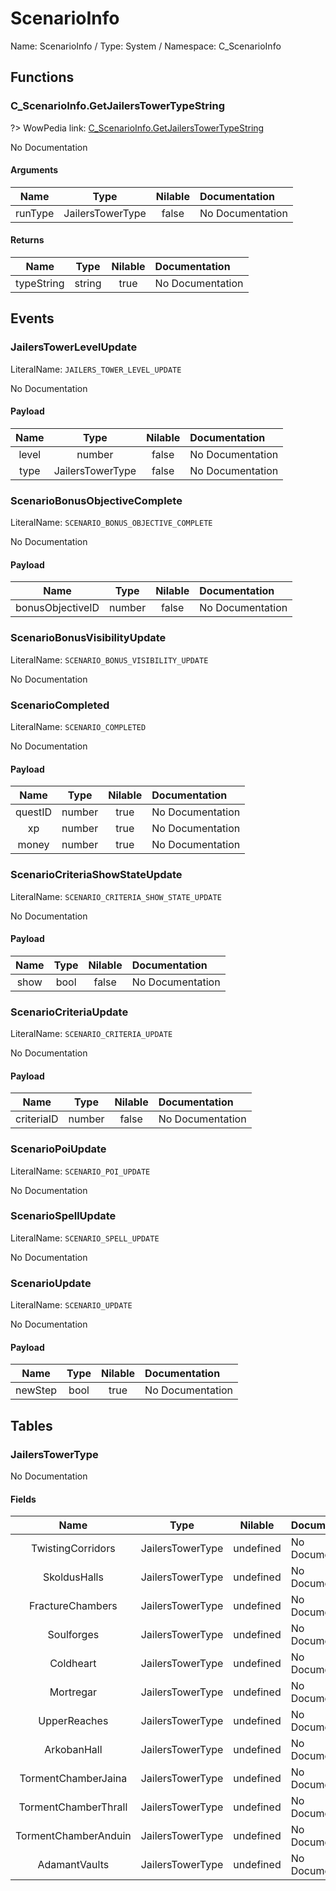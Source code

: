 # ScenarioInfo

Name: ScenarioInfo / Type: System / Namespace: C_ScenarioInfo

## Functions

### C_ScenarioInfo.GetJailersTowerTypeString
?> WowPedia link: [C_ScenarioInfo.GetJailersTowerTypeString](https://wow.gamepedia.com/API_C_ScenarioInfo.GetJailersTowerTypeString)

No Documentation

#### Arguments
|Name|Type|Nilable|Documentation|
|:---:|:---:|:---:|:---|
|runType|JailersTowerType|false|No Documentation|
#### Returns
|Name|Type|Nilable|Documentation|
|:---:|:---:|:---:|:---|
|typeString|string|true|No Documentation|
## Events

### JailersTowerLevelUpdate
LiteralName: `JAILERS_TOWER_LEVEL_UPDATE`

No Documentation

#### Payload
|Name|Type|Nilable|Documentation|
|:---:|:---:|:---:|:---|
|level|number|false|No Documentation|
|type|JailersTowerType|false|No Documentation|
### ScenarioBonusObjectiveComplete
LiteralName: `SCENARIO_BONUS_OBJECTIVE_COMPLETE`

No Documentation

#### Payload
|Name|Type|Nilable|Documentation|
|:---:|:---:|:---:|:---|
|bonusObjectiveID|number|false|No Documentation|
### ScenarioBonusVisibilityUpdate
LiteralName: `SCENARIO_BONUS_VISIBILITY_UPDATE`

No Documentation

### ScenarioCompleted
LiteralName: `SCENARIO_COMPLETED`

No Documentation

#### Payload
|Name|Type|Nilable|Documentation|
|:---:|:---:|:---:|:---|
|questID|number|true|No Documentation|
|xp|number|true|No Documentation|
|money|number|true|No Documentation|
### ScenarioCriteriaShowStateUpdate
LiteralName: `SCENARIO_CRITERIA_SHOW_STATE_UPDATE`

No Documentation

#### Payload
|Name|Type|Nilable|Documentation|
|:---:|:---:|:---:|:---|
|show|bool|false|No Documentation|
### ScenarioCriteriaUpdate
LiteralName: `SCENARIO_CRITERIA_UPDATE`

No Documentation

#### Payload
|Name|Type|Nilable|Documentation|
|:---:|:---:|:---:|:---|
|criteriaID|number|false|No Documentation|
### ScenarioPoiUpdate
LiteralName: `SCENARIO_POI_UPDATE`

No Documentation

### ScenarioSpellUpdate
LiteralName: `SCENARIO_SPELL_UPDATE`

No Documentation

### ScenarioUpdate
LiteralName: `SCENARIO_UPDATE`

No Documentation

#### Payload
|Name|Type|Nilable|Documentation|
|:---:|:---:|:---:|:---|
|newStep|bool|true|No Documentation|
## Tables

### JailersTowerType

No Documentation

#### Fields
|Name|Type|Nilable|Documentation|
|:---:|:---:|:---:|:---|
|TwistingCorridors|JailersTowerType|undefined|No Documentation|
|SkoldusHalls|JailersTowerType|undefined|No Documentation|
|FractureChambers|JailersTowerType|undefined|No Documentation|
|Soulforges|JailersTowerType|undefined|No Documentation|
|Coldheart|JailersTowerType|undefined|No Documentation|
|Mortregar|JailersTowerType|undefined|No Documentation|
|UpperReaches|JailersTowerType|undefined|No Documentation|
|ArkobanHall|JailersTowerType|undefined|No Documentation|
|TormentChamberJaina|JailersTowerType|undefined|No Documentation|
|TormentChamberThrall|JailersTowerType|undefined|No Documentation|
|TormentChamberAnduin|JailersTowerType|undefined|No Documentation|
|AdamantVaults|JailersTowerType|undefined|No Documentation|